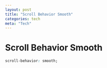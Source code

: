 ```yaml
---
layout: post
title: "Scroll Behavior Smooth"
categories: tech
meta: "Tech"
---
```


# Scroll Behavior Smooth

```css
scroll-behavior: smooth;
```